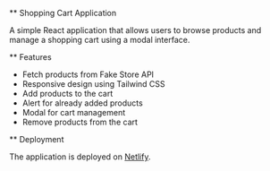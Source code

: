 ** Shopping Cart Application

A simple React application that allows users to browse products and manage a shopping cart using a modal interface.

** Features

- Fetch products from Fake Store API
- Responsive design using Tailwind CSS
- Add products to the cart
- Alert for already added products
- Modal for cart management
- Remove products from the cart

** Deployment

The application is deployed on [Netlify](https://reactecomproject.netlify.app/).
